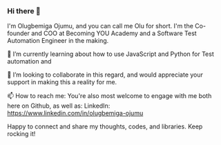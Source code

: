 ### Hi there 👋

I'm Olugbemiga Ojumu, and you can call me Olu for short. I'm the Co-founder and COO at Becoming YOU Academy and a Software Test Automation Engineer in the making. 

🌱 I’m currently learning about how to use JavaScript and Python for Test automation and 

👯 I’m looking to collaborate in this regard, and would appreciate your support in making this a reality for me.

📫 How to reach me:
You're also most welcome to engage with me both here on Github, as well as:
LinkedIn: https://www.linkedin.com/in/olugbemiga-ojumu

Happy to connect and share my thoughts, codes, and libraries. Keep rocking it! 

<!--
**DRealG-Collab/DRealG-Collab** is a ✨ _special_ ✨ repository because its `README.md` (this file) appears on your GitHub profile.

Here are some ideas to get you started:

- 🔭 I’m currently working on ...
- 🌱 I’m currently learning ...
- 👯 I’m looking to collaborate on ...
- 🤔 I’m looking for help with ...
- 💬 Ask me about ...
- 📫 How to reach me: ...
- 😄 Pronouns: ...
- ⚡ Fun fact: ...
-->
